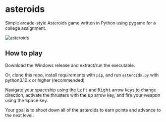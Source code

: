 # asteroids

Simple arcade-style Asteroids game written in Python using pygame for a college assignment.

![asteroids](https://github.com/nomnivore/asteroids/assets/6979410/1233c0b0-5748-4fad-bc99-d708150a727a)

## How to play

Download the Windows release and extract/run the executable.

Or, clone this repo, install requirements with `pip`, and run `asteroids.py` with python3.10.x or higher (recommended)

Navigate your spaceship using the <kbd>Left</kbd> and <kbd>Right</kbd> arrow keys to change direction, activate the thrusters with the <kbd>Up</kbd> arrow key, and fire your weapon using the <kbd>Space</kbd> key.

Your goal is to shoot down all of the asteroids to earn points and advance to the next level.
